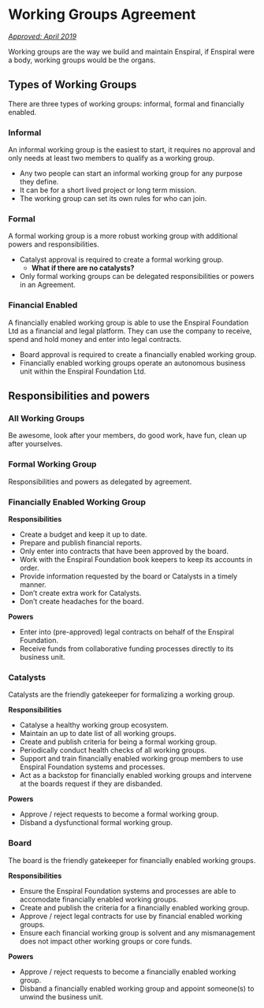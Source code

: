 # Working Groups Agreement

[_Approved: April 2019_](https://www.loomio.org/p/vksIn6z0/we-approve-the-working-group-agreement)

Working groups are the way we build and maintain Enspiral, if Enspiral were a body, working groups would be the organs.

## Types of Working Groups

There are three types of working groups: informal, formal and financially enabled.

### Informal

An informal working group is the easiest to start, it requires no approval and only needs at least two members to qualify as a working group.

* Any two people can start an informal working group for any purpose they define.
* It can be for a short lived project or long term mission.
* The working group can set its own rules for who can join.

### Formal

A formal working group is a more robust working group with additional powers and responsibilities.

* Catalyst approval is required to create a formal working group.
	* **What if there are no catalysts?**
* Only formal working groups can be delegated responsibilities or powers in an Agreement.

### Financial Enabled

A financially enabled working group is able to use the Enspiral Foundation Ltd as a financial and legal platform. They can use the company to receive, spend and hold money and enter into legal contracts.

* Board approval is required to create a financially enabled working group.
* Financially enabled working groups operate an autonomous business unit within the Enspiral Foundation Ltd.

## Responsibilities and powers

### All Working Groups

Be awesome, look after your members, do good work, have fun, clean up after yourselves.

### Formal Working Group

Responsibilities and powers as delegated by agreement.

### Financially Enabled Working Group

**Responsibilities**

* Create a budget and keep it up to date.
* Prepare and publish financial reports.
* Only enter into contracts that have been approved by the board.
* Work with the Enspiral Foundation book keepers to keep its accounts in order.
* Provide information requested by the board or Catalysts in a timely manner.
* Don’t create extra work for Catalysts.
* Don’t create headaches for the board.

**Powers**

* Enter into \(pre-approved\) legal contracts on behalf of the Enspiral Foundation.
* Receive funds from collaborative funding processes directly to its business unit.

### Catalysts

Catalysts are the friendly gatekeeper for formalizing a working group.

**Responsibilities**

* Catalyse a healthy working group ecosystem.
* Maintain an up to date list of all working groups.
* Create and publish criteria for being a formal working group.
* Periodically conduct health checks of all working groups.
* Support and train financially enabled working group members to use Enspiral Foundation systems and processes.
* Act as a backstop for financially enabled working groups and intervene at the boards request if they are disbanded.

**Powers**

* Approve / reject requests to become a formal working group.
* Disband a dysfunctional formal working group.

### Board

The board is the friendly gatekeeper for financially enabled working groups.

**Responsibilities**

* Ensure the Enspiral Foundation systems and processes are able to accomodate financially enabled working groups.
* Create and publish the criteria for a financially enabled working group.
* Approve / reject legal contracts for use by financial enabled working groups.
* Ensure each financial working group is solvent and any mismanagement does not impact other working groups or core funds.

**Powers**

* Approve / reject requests to become a financially enabled working group.
* Disband a financially enabled working group and appoint someone\(s\) to unwind the business unit.

